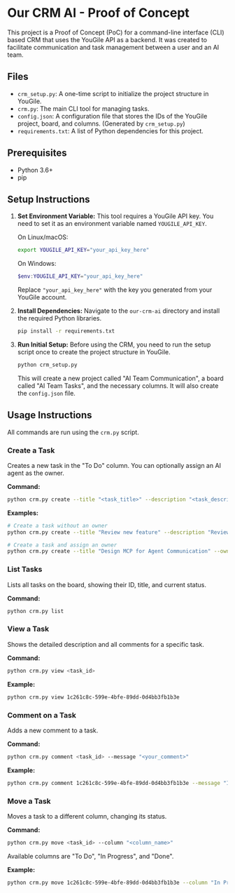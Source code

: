 # Our CRM AI - Proof of Concept

This project is a Proof of Concept (PoC) for a command-line interface (CLI) based CRM that uses the YouGile API as a backend. It was created to facilitate communication and task management between a user and an AI team.

## Files

- `crm_setup.py`: A one-time script to initialize the project structure in YouGile.
- `crm.py`: The main CLI tool for managing tasks.
- `config.json`: A configuration file that stores the IDs of the YouGile project, board, and columns. (Generated by `crm_setup.py`)
- `requirements.txt`: A list of Python dependencies for this project.

## Prerequisites

- Python 3.6+
- pip

## Setup Instructions

1.  **Set Environment Variable:**
    This tool requires a YouGile API key. You need to set it as an environment variable named `YOUGILE_API_KEY`.

    On Linux/macOS:
    ```bash
    export YOUGILE_API_KEY="your_api_key_here"
    ```

    On Windows:
    ```powershell
    $env:YOUGILE_API_KEY="your_api_key_here"
    ```
    Replace `"your_api_key_here"` with the key you generated from your YouGile account.

2.  **Install Dependencies:**
    Navigate to the `our-crm-ai` directory and install the required Python libraries.
    ```bash
    pip install -r requirements.txt
    ```

3.  **Run Initial Setup:**
    Before using the CRM, you need to run the setup script once to create the project structure in YouGile.
    ```bash
    python crm_setup.py
    ```
    This will create a new project called "AI Team Communication", a board called "AI Team Tasks", and the necessary columns. It will also create the `config.json` file.

## Usage Instructions

All commands are run using the `crm.py` script.

### Create a Task
Creates a new task in the "To Do" column. You can optionally assign an AI agent as the owner.

**Command:**
```bash
python crm.py create --title "<task_title>" --description "<task_description>" [--owner <agent_name>]
```

**Examples:**
```bash
# Create a task without an owner
python crm.py create --title "Review new feature" --description "Review the latest code submission for the AI owner feature."

# Create a task and assign an owner
python crm.py create --title "Design MCP for Agent Communication" --owner "api-documenter"
```

### List Tasks
Lists all tasks on the board, showing their ID, title, and current status.

**Command:**
```bash
python crm.py list
```

### View a Task
Shows the detailed description and all comments for a specific task.

**Command:**
```bash
python crm.py view <task_id>
```

**Example:**
```bash
python crm.py view 1c261c8c-599e-4bfe-89dd-0d4bb3fb1b3e
```

### Comment on a Task
Adds a new comment to a task.

**Command:**
```bash
python crm.py comment <task_id> --message "<your_comment>"
```

**Example:**
```bash
python crm.py comment 1c261c8c-599e-4bfe-89dd-0d4bb3fb1b3e --message "I'll start working on this today. What is the preferred Python version?"
```

### Move a Task
Moves a task to a different column, changing its status.

**Command:**
```bash
python crm.py move <task_id> --column "<column_name>"
```
Available columns are "To Do", "In Progress", and "Done".

**Example:**
```bash
python crm.py move 1c261c8c-599e-4bfe-89dd-0d4bb3fb1b3e --column "In Progress"
```
